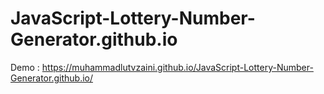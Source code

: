 # JavaScript-Lottery-Number-Generator.github.io
Demo : https://muhammadlutvzaini.github.io/JavaScript-Lottery-Number-Generator.github.io/
